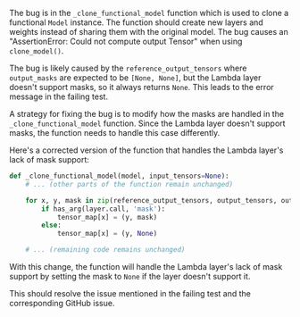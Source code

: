 The bug is in the `_clone_functional_model` function which is used to clone a functional `Model` instance. The function should create new layers and weights instead of sharing them with the original model. The bug causes an "AssertionError: Could not compute output Tensor" when using `clone_model()`.

The bug is likely caused by the `reference_output_tensors` where `output_masks` are expected to be `[None, None]`, but the Lambda layer doesn't support masks, so it always returns `None`. This leads to the error message in the failing test.

A strategy for fixing the bug is to modify how the masks are handled in the `_clone_functional_model` function. Since the Lambda layer doesn't support masks, the function needs to handle this case differently.

Here's a corrected version of the function that handles the Lambda layer's lack of mask support:

```python
def _clone_functional_model(model, input_tensors=None):
    # ... (other parts of the function remain unchanged)

    for x, y, mask in zip(reference_output_tensors, output_tensors, output_masks):
        if has_arg(layer.call, 'mask'):
            tensor_map[x] = (y, mask)
        else:
            tensor_map[x] = (y, None)

    # ... (remaining code remains unchanged)
```

With this change, the function will handle the Lambda layer's lack of mask support by setting the mask to `None` if the layer doesn't support it.

This should resolve the issue mentioned in the failing test and the corresponding GitHub issue.